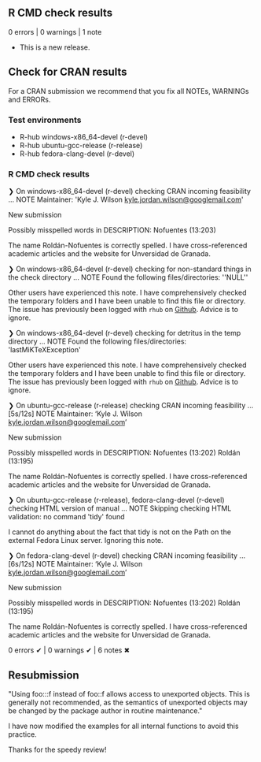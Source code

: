 ## R CMD check results

0 errors | 0 warnings | 1 note

* This is a new release.

## Check for CRAN results

For a CRAN submission we recommend that you fix all NOTEs, WARNINGs and ERRORs.

### Test environments
- R-hub windows-x86_64-devel (r-devel)
- R-hub ubuntu-gcc-release (r-release)
- R-hub fedora-clang-devel (r-devel)

### R CMD check results
❯ On windows-x86_64-devel (r-devel)
  checking CRAN incoming feasibility ... NOTE
  Maintainer: 'Kyle J. Wilson <kyle.jordan.wilson@googlemail.com>'
  
  New submission
  
  Possibly misspelled words in DESCRIPTION:
    Nofuentes (13:203)
    
  The name Roldán-Nofuentes is correctly spelled. I have cross-referenced 
  academic articles and the website for Unversidad de Granada.
    

❯ On windows-x86_64-devel (r-devel)
  checking for non-standard things in the check directory ... NOTE
  Found the following files/directories:
    ''NULL''
    
  Other users have experienced this note. I have comprehensively checked the 
  temporary folders and I have been unable to find this file or directory.
  The issue has previously been logged with `rhub` on
  [Github](https://github.com/r-hub/rhub/issues/560). Advice is to ignore.

❯ On windows-x86_64-devel (r-devel)
  checking for detritus in the temp directory ... NOTE
  Found the following files/directories:
    'lastMiKTeXException'
    
  Other users have experienced this note. I have comprehensively checked the 
  temporary folders and I have been unable to find this file or directory.
  The issue has previously been logged with `rhub` on
  [Github](https://github.com/r-hub/rhub/issues/503). Advice is to ignore.

❯ On ubuntu-gcc-release (r-release)
  checking CRAN incoming feasibility ... [5s/12s] NOTE
  Maintainer: ‘Kyle J. Wilson <kyle.jordan.wilson@googlemail.com>’
  
  New submission
  
  Possibly misspelled words in DESCRIPTION:
    Nofuentes (13:202)
    Roldán (13:195)
    
  The name Roldán-Nofuentes is correctly spelled. I have cross-referenced 
  academic articles and the website for Unversidad de Granada.

❯ On ubuntu-gcc-release (r-release), fedora-clang-devel (r-devel)
  checking HTML version of manual ... NOTE
  Skipping checking HTML validation: no command 'tidy' found
  
  I cannot do anything about the fact that tidy is not on the Path on the 
  external Fedora Linux server. Ignoring this note. 

❯ On fedora-clang-devel (r-devel)
  checking CRAN incoming feasibility ... [6s/12s] NOTE
  Maintainer: ‘Kyle J. Wilson <kyle.jordan.wilson@googlemail.com>’
  
  New submission
  
  Possibly misspelled words in DESCRIPTION:
    Nofuentes (13:202)
    Roldán (13:195)
    
  The name Roldán-Nofuentes is correctly spelled. I have cross-referenced 
  academic articles and the website for Unversidad de Granada.

0 errors ✔ | 0 warnings ✔ | 6 notes ✖

## Resubmission

"Using foo:::f instead of foo::f allows access to unexported objects.
This is generally not recommended, as the semantics of unexported
objects may be changed by the package author in routine maintenance."

I have now modified the examples for all internal functions to avoid this 
practice.

Thanks for the speedy review!
